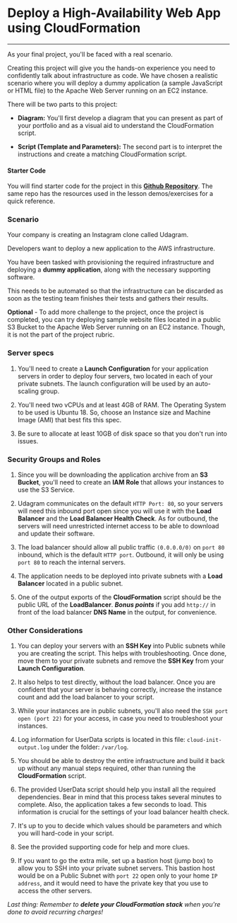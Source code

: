 # Deploy a High-Availability Web App using CloudFormation
_______________________________________________________________________________________

As your final project, you'll be faced with a real scenario.

Creating this project will give you the hands-on experience you need to confidently talk about infrastructure as code. We have chosen a realistic scenario where you will deploy a dummy application (a sample JavaScript or HTML file) to the Apache Web Server running on an EC2 instance.

There will be two parts to this project:

* **Diagram:** You'll first develop a diagram that you can present as part of your portfolio and as a visual aid to understand the CloudFormation script.


* **Script (Template and Parameters):** The second part is to interpret the instructions and create a matching CloudFormation script.

#### Starter Code

You will find starter code for the project in this [**Github Repository**](https://github.com/udacity/nd9991-c2-Infrastructure-as-Code-v1). The same repo has the resources used in the lesson demos/exercises for a quick reference.

### Scenario

Your company is creating an Instagram clone called Udagram.

Developers want to deploy a new application to the AWS infrastructure.

You have been tasked with provisioning the required infrastructure and deploying a **dummy application**, along with the necessary supporting software.

This needs to be automated so that the infrastructure can be discarded as soon as the testing team finishes their tests and gathers their results.

**Optional** - To add more challenge to the project, once the project is completed, you can try deploying sample website files located in a public S3 Bucket to the Apache Web Server running on an EC2 instance. Though, it is not the part of the project rubric.


### Server specs

1. You'll need to create a **Launch Configuration** for your application servers in order to deploy four servers, two located in each of your private subnets. The launch configuration will be used by an auto-scaling group.


2. You'll need two vCPUs and at least 4GB of RAM. The Operating System to be used is Ubuntu 18. So, choose an Instance size and Machine Image (AMI) that best fits this spec.


3. Be sure to allocate at least 10GB of disk space so that you don't run into issues.


### Security Groups and Roles

1. Since you will be downloading the application archive from an **S3 Bucket**, you'll need to create an **IAM Role** that allows your instances to use the S3 Service.


2. Udagram communicates on the default `HTTP Port: 80`, so your servers will need this inbound port open since you will use it with the **Load Balancer** and the **Load Balancer Health Check**. As for outbound, the servers will need unrestricted internet access to be able to download and update their software.


3. The load balancer should allow all public traffic `(0.0.0.0/0)` on `port 80` inbound, which is the default `HTTP port`. Outbound, it will only be using `port 80` to reach the internal servers.


4. The application needs to be deployed into private subnets with a **Load Balancer** located in a public subnet.


5. One of the output exports of the **CloudFormation** script should be the public URL of the **LoadBalancer**. **_Bonus points_** if you add `http://` in front of the load balancer **DNS Name** in the output, for convenience.


### Other Considerations

1. You can deploy your servers with an **SSH Key** into Public subnets while you are creating the script. This helps with troubleshooting. Once done, move them to your private subnets and remove the **SSH Key** from your **Launch Configuration**.


2. It also helps to test directly, without the load balancer. Once you are confident that your server is behaving correctly, increase the instance count and add the load balancer to your script.


3. While your instances are in public subnets, you'll also need the `SSH port open (port 22)` for your access, in case you need to troubleshoot your instances.


4. Log information for UserData scripts is located in this file: `cloud-init-output.log` under the folder: `/var/log`.


5. You should be able to destroy the entire infrastructure and build it back up without any manual steps required, other than running the **CloudFormation** script.


6. The provided UserData script should help you install all the required dependencies. Bear in mind that this process takes several minutes to complete. Also, the application takes a few seconds to load. This information is crucial for the settings of your load balancer health check.


7. It's up to you to decide which values should be parameters and which you will hard-code in your script.


8. See the provided supporting code for help and more clues.


9. If you want to go the extra mile, set up a bastion host (jump box) to allow you to SSH into your private subnet servers. This bastion host would be on a Public Subnet with `port 22` open only to your home `IP address`, and it would need to have the private key that you use to access the other servers.


_Last thing: Remember to **delete your CloudFormation stack** when you're done to avoid recurring charges!_


